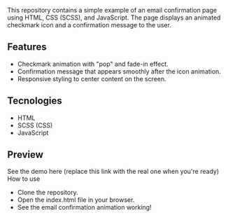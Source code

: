 This repository contains a simple example of an email confirmation page using HTML, CSS (SCSS), and JavaScript. The page displays an animated checkmark icon and a confirmation message to the user.

## Features
* Checkmark animation with "pop" and fade-in effect.
* Confirmation message that appears smoothly after the icon animation.
* Responsive styling to center content on the screen.

## Tecnologies
* HTML
* SCSS (CSS)
* JavaScript

## Preview
See the demo here (replace this link with the real one when you're ready)
How to use

* Clone the repository.
* Open the index.html file in your browser.
* See the email confirmation animation working!
